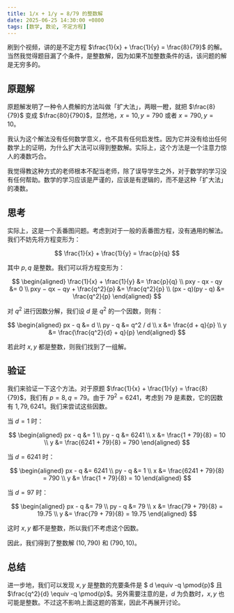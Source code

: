 ```yaml
---
title: 1/x + 1/y = 8/79 的整数解
date: 2025-06-25 14:30:00 +0800
tags: [数学, 数论, 不定方程]
---
```


刷到个视频，讲的是不定方程 $\frac{1}{x} + \frac{1}{y} = \frac{8}{79}$ 的解。当然我觉得题目漏了个条件，是整数解，因为如果不加整数条件的话，该问题的解是无穷多的。

## 原题解

原题解发明了一种令人费解的方法叫做「扩大法」，两眼一瞪，就把 $\frac{8}{79}$ 变成 $\frac{80}{790}$，显然地，$x=10,y=790$ 或者 $x=790,y=10$。

我认为这个解法没有任何数学意义，也不具有任何启发性。因为它并没有给出任何数学上的证明，为什么扩大法可以得到整数解。实际上，这个方法是一个注意力惊人的凑数巧合。

我觉得教这种方式的老师根本不配当老师，除了误导学生之外，对于数学的学习没有任何帮助。数学的学习应该是严谨的，应该是有逻辑的，而不是这种「扩大法」的凑数。

## 思考

实际上，这是一个丢番图问题。考虑到对于一般的丢番图方程，没有通用的解法。我们不妨先将方程变形为：

$$
\frac{1}{x} + \frac{1}{y} = \frac{p}{q}
$$

其中 $p,q$ 是整数。我们可以将方程变形为：

$$
\begin{aligned}
\frac{1}{x} + \frac{1}{y} &= \frac{p}{q} \\
pxy - qx - qy &= 0 \\
pxy − qx − qy + \frac{q^2}{p} &= \frac{q^2}{p} \\
(px - q)(py - q) &= \frac{q^2}{p}
\end{aligned}
$$

对 $q^2$ 进行因数分解，我们设 $d$ 是 $q^2$ 的一个因数，则有：

$$
\begin{aligned}
px - q &= d \\
py - q &= q^2 / d \\
x &= \frac{d + q}{p} \\
y &= \frac{\frac{q^2}{d} + q}{p}
\end{aligned}
$$

若此时 $x,y$ 都是整数，则我们找到了一组解。

## 验证

我们来验证一下这个方法。对于原题 $\frac{1}{x} + \frac{1}{y} = \frac{8}{79}$，我们有 $p=8, q=79$。由于 $79^2 = 6241$，考虑到 $79$ 是素数，它的因数有 $1, 79, 6241$。我们来尝试这些因数。

当 $d=1$ 时：

$$
\begin{aligned}
px - q &= 1 \\
py - q &= 6241 \\
x &= \frac{1 + 79}{8} = 10 \\
y &= \frac{6241 + 79}{8} = 790
\end{aligned}
$$

当 $d=6241$ 时：

$$
\begin{aligned}
px - q &= 6241 \\
py - q &= 1 \\
x &= \frac{6241 + 79}{8} = 790 \\
y &= \frac{1 + 79}{8} = 10
\end{aligned}
$$

当 $d=97$ 时：

$$
\begin{aligned}
px - q &= 79 \\
py - q &= 79 \\
x &= \frac{79 + 79}{8} = 19.75 \\
y &= \frac{79 + 79}{8} = 19.75
\end{aligned}
$$

这时 $x,y$ 都不是整数，所以我们不考虑这个因数。

因此，我们得到了整数解 $(10, 790)$ 和 $(790, 10)$。

## 总结

进一步地，我们可以发现 $x,y$ 是整数的充要条件是 $ d \equiv -q \pmod{p}$ 且 $\frac{q^2}{d} \equiv -q \pmod{p}$。另外需要注意的是，$d$ 为负数时，$x,y$ 也可能是整数。不过这不影响上面这题的答案，因此不再展开讨论。

